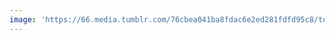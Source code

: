 ```yaml
---
image: 'https://66.media.tumblr.com/76cbea041ba8fdac6e2ed281fdfd95c8/tumblr_n66d9qdXdc1tbdx3so1_r1_1280.jpg'
---
```

